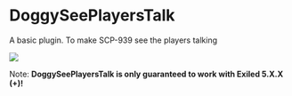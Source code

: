 # DoggySeePlayersTalk
A basic plugin. To make SCP-939 see the players talking

<img src="https://img.shields.io/github/downloads/LilNesquuik/DoggySeePlayersTalk/total?color=grey&style=for-the-badge"/>

Note: **DoggySeePlayersTalk is only guaranteed to work with Exiled 5.X.X (+)!**
